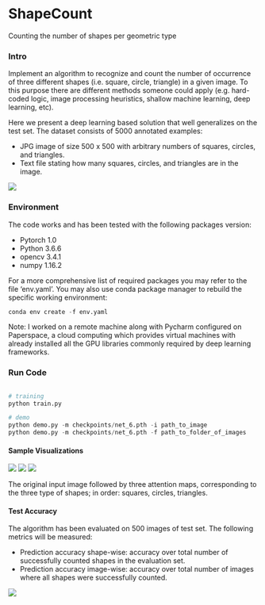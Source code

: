 # ShapeCount
Counting the number of shapes per geometric type


### Intro

Implement an algorithm to recognize and count the number of occurrence of three different shapes
 (i.e. square, circle, triangle) in a given image. To this purpose there are different methods someone could apply
 (e.g. hard-coded logic, image processing heuristics, shallow machine learning, deep learning, etc).

Here we present a deep learning based solution that well generalizes on the test set. The dataset consists of 5000 annotated examples:
  -  JPG image of size 500 x 500 with arbitrary numbers of squares, circles, and triangles.
  -  Text file stating how many squares, circles, and triangles are in the image.

![](https://github.com/aymenx17/shapesCount/blob/master/project_imgs/shapesCount.png)

### Environment

The code works and has been tested with the following packages version:
- Pytorch 1.0
- Python 3.6.6
- opencv 3.4.1
- numpy 1.16.2

For a more comprehensive list of required packages you may refer to the file ‘​env.yaml​’.
You may also use conda package manager to rebuild the specific working environment:


```python
conda env create -f env.yaml
```

Note: I worked on a remote machine along with Pycharm configured on Paperspace, a cloud computing which provides
virtual machines with already installed all the GPU libraries commonly required by deep learning frameworks.

### Run Code

```python

# training
python train.py

# demo
python demo.py -m checkpoints/net_6.pth -i path_to_image
python demo.py -m checkpoints/net_6.pth -f path_to_folder_of_images

```


#### Sample Visualizations

![](https://github.com/aymenx17/shapesCount/blob/master/project_imgs/sample_1.png)
![](https://github.com/aymenx17/shapesCount/blob/master/project_imgs/sample_3.png)
![](https://github.com/aymenx17/shapesCount/blob/master/project_imgs/sample_4.png)

The original input image followed by three attention maps, corresponding to the three type of shapes;
in order: squares, circles, triangles.

#### Test Accuracy

The algorithm has been evaluated on 500 images of test set.
The following metrics will be measured:
  - Prediction accuracy shape-wise: accuracy over total number of successfully counted shapes in the evaluation set.
  - Prediction accuracy image-wise: accuracy over total number of images where all shapes were successfully counted.

![](https://github.com/aymenx17/shapesCount/blob/master/project_imgs/shapesCount_accuracy.png)
